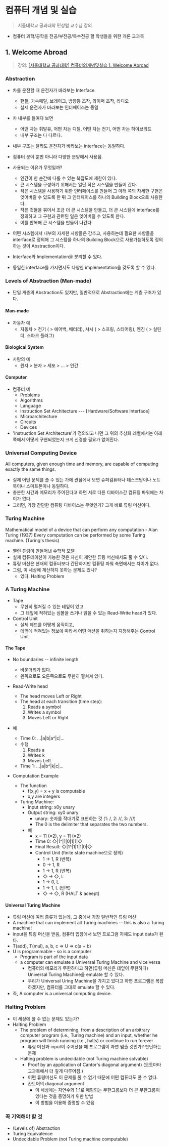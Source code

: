 # 컴퓨터 개념 및 실습

> 서울대학교 공과대학 민상렬 교수님 강의
- 컴퓨터 과학/공학을 전공/부전공/복수전공 할 학생들을 위한 개론 교과목

## 1. Welcome Abroad

> 강의: [[서울대학교 공과대학] 컴퓨터의개념및실습 1. Welcome Abroad](https://youtu.be/5Ic_AhAFbco)

### Abstraction

- 차를 운전할 때 운전자가 바라보는 Interface
  - 핸들, 가속패달, 브레이크, 방향등 조작, 와이퍼 조작, 라디오
  - 실제 운전자가 바라보는 인터페이스는 동일
- 차 내부를 들여다 보면
  - 어떤 차는 휘발유, 어떤 차는 디젤, 어떤 차는 전기, 어떤 차는 하이브리드
  - 내부 구조는 다 다르다.
- 내부 구조는 달라도 운전자가 바라보는 interface는 동일하다.
- 컴퓨터 분야 뿐만 아니라 다양한 분양에서 사용됨.
- 사용되는 이유가 무엇일까?
  - 인간이 한 순간에 다룰 수 있는 복잡도에 제한이 있다.
  - 큰 시스템을 구성하기 위해서는 일단 작은 시스템을 만들어 간다.
  - 작은 시스템을 사용하기 위한 인터페이스를 만들어 그 아래 쪽의 자세한 구현은 잊어버릴 수 있도록 한 뒤 그 인터페이스를 하나의 Building Block으로 사용한다.
  - 작은 것들을 묶어서 조금 더 큰 시스템을 만들고, 더 큰 시스템에 interface를 정의하고 그 구현과 관련된 일은 잊어버릴 수 있도록 한다.
  - 이를 반복해 큰 시스템을 만들어 나간다.

- 어떤 시스템에서 내부의 자세한 사항들은 감추고, 사용하는데 필요한 사항들을 interface로 정의해 그 시스템을 하나의 Building Block으로 사용가능하도록 정의 하는 것이 Abstraction이다.
- Interface와 Implementation을 분리할 수 있다.
- 동일한 interface를 가지면서도 다양한 implementation을 갖도록 할 수 있다.

### Levels of Abstraction (Man-made)

- 단일 계층의 Abstraction도 있지만, 일반적으로 Abstraction에는 계층 구조가 있다.

#### Man-made

- 자동차 예
  - 자동차 > 전기 ( > 에어백, 배터리), 샤시 ( > 스프링, 스티어링), 엔진 ( > 실린더, 스파크 플러그) 

#### Biological System

- 사람의 예
  - 원자 > 분자 > 세포 > ... > 인간

#### Computer

- 컴퓨터 예
  - Problems
  - Algorithms
  - Language
  - Instruction Set Architecture --- [Hardware/Software Interface]
  - Microarchitecture
  - Circuits
  - Devices
- 'Instruction Set Architecture'가 정의되고 나면 그 위의 추상화 레벨에서는 아래쪽에서 어떻게 구현되었는지 크게 신경쓸 필요가 없어진다.

### Universal Computing Device

All computers, given enough time and memory, are capable of computing exactly the same things.

- 실제 어떤 문제를 풀 수 있는 가에 관점에서 보면 슈퍼컴퓨터나 데스크탑이나 노트북이나 스마트폰이나 동일하다.
- 충분한 시간과 메모리가 주어진다고 하면 서로 다른 디바이스간 컴퓨팅 파워에는 차이가 없다.
- 그러면, 가장 간단한 컴퓨팅 디바이스는 무엇인가? 그게 바로 튜링 머신이다.

### Turing Machine

Mathematical model of a device that can perform any computation - Alan Turing (1937)
Every computation can be performed by some Turing machine. (Turing's thesis)

- 엘런 튜링이 만들어낸 수학적 모델
- 실제 컴퓨테이션이 가능한 것은 자신이 제안한 튜링 머신에서도 풀 수 있다.
- 튜링 머신은 현재의 컴퓨터보다 간단하지만 컴퓨팅 파워 측면에서는 차이가 없다.
- 그럼, 이 세상에 계산하지 못하는 문제도 있나?
  - 있다. Halting Problem

### A Turing Machine

- Tape
  - 무한히 펼쳐질 수 있는 테잎이 있고
  - 그 테잎에 적혀있는 심볼을 쓰거나 읽을 수 있는 Read-Write head가 있다.
- Control Unit
  - 실제 헤드를 어떻게 움직이고,
  - 테잎에 적혀있는 정보에 따라서 어떤 액션을 취하는지 지정해주는 Control Unit

#### The Tape

- No boundaries -- infinite length
  - 바운더리가 없다.
  - 왼쪽으로도 오른쪽으로도 무한히 펼쳐져 있다.
- Read-Write head
  - The head moves Left or Right
  - The head at each transition (time step):
    1. Reads a symbol
    2. Writes a symbol
    3. Moves Left or Right
- 예
  - Time 0: ...|a|b|a^|c|...
  - 수행
    1. Reads a
    2. Writes k
    3. Moves Left
  - Time 1: ...|a|b^|k|c|...

- Computation Example
  - The function
    - f(x,y) = x + y is computable
    - x,y are integers
  - Turing Machine:
    - Input string: x0y unary
    - Output string: xy0 unary
      * unary: 숫자를 작대기로 표현하는 것 (1: /, 2: //, 3: ///)
      * The 0 is the delimiter that separates the two numbers.
    - 예
      - x = 11 (=2), y = 11 (=2)
      - Time 0: ◇|1^|1|0|1|1|◇
      - Final Result: ◇|1^|1|1|1|0|◇
      - Control Unit (finite state machine으로 정의)
        - 1 -> 1, R (반복)
        - 0 -> 1, R
        - 1 -> 1, R (반복)
        - ◇ -> ◇, L
        - 1 -> 0, L
        - 1 -> 1, L (반복)
        - ◇ -> ◇, R (HALT & aceept)

#### Universal Turing Machine

- 튜링 머신에 여러 종류가 있는데, 그 중에서 가장 일반적인 튜링 머신
- A machine that can implement all Turing machines -- this is also a Turing machine!
- input을 튜링 머신을 받음, 컴퓨터 입장에서 보면 프로그램 자체도 input data가 된다.
- T(add), T(mul), a, b, c => U => c(a + b)
- U is programmable - so is a computer
  - Program is part of the input data
  - a computer can emulate a Universal Turing Machine and vice versa
    - 컴퓨터의 메모리가 무한하다고 하면(튜링 머신은 테잎이 무한하다) Universal Turing Machine을 emulate 할 수 있다.
    - 우리가 Universal Uring Machine을 가지고 있다고 하면 프로그램은 복잡하겠지만, 컴퓨터를 그대로 emulate 할 수 있다.
- 즉, A computer is a universal computing device.

### Halting Problem

- 이 세상에 풀 수 없는 문제도 있는가?
- Halting Problem
  - The problem of determining, from a description of an arbitrary computer program (i.e., Turing machine) and an input, whether he program will finish running (i.e., halts) or continue to run forever
    - 튜링 머신과 input이 주어졌을 때 프로그램이 과연 멈출 것인가? 판단하는 문제
  - Halting problem is undecidable (not Turing machine solvable)
    - Proof by an application of Cantor's diagonal argument) (오토마타 교과목에서 더 깊게 다루어짐.)
    - 어떤 튜링머신도 이 문제를 풀 수 없기 때문에 어떤 컴퓨터도 풀 수 없다.
    - 칸토어의 diagonal argument
      - 이 세상에는 자연수와 1:1로 매핑되는 무한그룹보다 더 큰 무한그룹이 있다는 것을 증명하기 위한 방법
      - 이 방법을 이용해 증명할 수 있음

### 꼭 기억해야 할 것

- (Levels of) Abstraction
- Turing Equivalence
- Undecidable Problem (not Turing machine computable)

